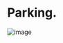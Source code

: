 # Parking.

![image](https://github.com/complexorganizations/parking-united/assets/102563715/a6891885-4854-4eea-aa9e-ca3b11596493)
